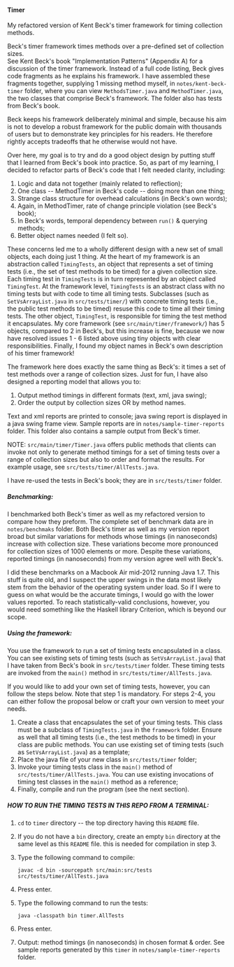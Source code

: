 #### Timer

My refactored version of Kent Beck's timer framework for timing collection methods.

Beck's timer framework times methods over a pre-defined set of collection sizes.  
See Kent Beck's book "Implementation Patterns" (Appendix A) for a discussion of 
the timer framework. Instead of a full code listing, Beck gives code fragments 
as he explains his framework. I have assembled these fragments together, 
supplying 1 missing method myself, in `notes/kent-beck-timer` folder, where you 
can view `MethodsTimer.java` and `MethodTimer.java`, the two classes that 
comprise Beck's framework. The folder also has tests from Beck's book.

Beck keeps his framework deliberately minimal and simple, because his aim is not 
to develop a robust framework for the public domain with thousands of users but 
to demonstrate key principles for his readers. He therefore rightly accepts 
tradeoffs that he otherwise would not have.

Over here, my goal is to try and do a good object design by putting stuff that I 
learned from Beck's book into practice. So, as part of my learning, I decided to 
refactor parts of Beck's code that I felt needed clarity, including:

1. Logic and data not together (mainly related to reflection);
2. One class -- MethodTimer in Beck's code -- doing more than one thing;
3. Strange class structure for overhead calculations (in Beck's own words);
4. Again, in MethodTimer, rate of change principle violation (see Beck's book);
5. In Beck's words, temporal dependency between `run()` & querying methods;
6. Better object names needed (I felt so).

These concerns led me to a wholly different design with a new set of small 
objects, each doing just 1 thing. At the heart of my framework is an abstraction 
called `TimingTests`, an object that represents a set of timing tests (i.e., the 
set of test methods to be timed) for a given collection size.  Each timing test 
in `TimingTests` is in turn represented by an object called `TimingTest`.  At 
the framework level, `TimingTests` is an abstract class with no timing tests but 
with code to time all timing tests.  Subclasses (such as `SetVsArrayList.java` 
in `src/tests/timer/`) with concrete timing tests (i.e., the public test methods 
to be timed) resuse this code to time all their timing tests.  The other object, 
`TimingTest`, is  responsible for timing the test method it encapsulates.  My 
core framework (see `src/main/timer/framework/`) has 5 objects, compared to 2 in 
Beck's, but this increase is fine, because we now have resolved issues 1 - 6 
listed above using tiny objects with clear responsibilities.  Finally, I found 
my object names in Beck's own description of his timer framework!

The framework here does exactly the same thing as Beck's: it times a set of test 
methods over a range of collection sizes.  Just for fun, I have also designed a 
reporting model that allows you to:

1. Output method timings in different formats (text, xml, java swing);
2. Order the output by collection sizes OR by method names.

Text and xml reports are printed to console; java swing report is displayed in a 
java swing frame view. Sample reports are in `notes/sample-timer-reports` 
folder.  This folder also contains a sample output from Beck's timer.

NOTE: `src/main/timer/Timer.java` offers public methods that clients can invoke 
not only to generate method timings for a set of timing tests over a range of 
collection sizes but also to order and format the results. For example usage, 
see `src/tests/timer/AllTests.java`.

I have re-used the tests in Beck's book; they are in `src/tests/timer` folder.

##### Benchmarking:

I benchmarked both Beck's timer as well as my refactored version to compare how 
they preform. The complete set of benchmark data are in `notes/benchmaks` 
folder.  Both Beck's timer as well as my version report broad but similar 
variations for methods whose timings (in nanoseconds) increase with collection 
size.  These variations become more pronounced for collection sizes of 1000 
elements or more. Despite these variations, reported timings (in nanoseconds) 
from my version agree well with Beck's.

I did these benchmarks on a Macbook Air mid-2012 running Java 1.7.  This stuff 
is quite old, and I suspect the upper swings in the data most likely stem from 
the behavior of the operating system under load.  So if I were to guess on what 
would be the accurate timings, I would go with the lower values reported.  To 
reach statistically-valid conclusions, however, you would need something like 
the Haskell library Criterion, which is beyond our scope.

##### Using the framework:

You use the framework to run a set of timing tests encapsulated in a class. You 
can see existing sets of timing tests (such as `SetVsArrayList.java`) that I have 
taken from Beck's book in `src/tests/timer` folder.  These timing tests are 
invoked from the `main()` method in `src/tests/timer/AllTests.java`.

If you would like to add your own set of timing tests, however, you can follow 
the steps below. Note that step 1 is mandatory. For steps 2-4, you can either 
follow the proposal below or craft your own version to meet your needs.

1. Create a class that encapsulates the set of your timing tests.  This class 
   must be a subclass of `TimingTests.java` in the `framework` folder. Ensure as 
   well that all timing tests (i.e., the test methods to be timed) in your class 
   are public methods.  You can use existing set of timing tests (such as 
   `SetVsArrayList.java`) as a template;
2. Place the java file of your new class in `src/tests/timer` folder;
3. Invoke your timing tests class in the `main()` method of 
   `src/tests/timer/AllTests.java`.  You can use existing invocations of timing 
   test classes in the `main()` method as a reference;
4. Finally, compile and run the program (see the next section).

##### HOW TO RUN THE TIMING TESTS IN THIS REPO FROM A TERMINAL:

1. `cd` to `timer` directory -- the top directory having this `README` file.
2. If you do not have a `bin` directory, create an empty `bin` directory at the 
   same level as this `README` file. this is needed for compilation in step 3.
3. Type the following command to compile:

     ````
     javac -d bin -sourcepath src/main:src/tests  src/tests/timer/AllTests.java

4. Press enter.
5. Type the following command to run the tests:

     ````
     java -classpath bin timer.AllTests

6. Press enter.
7. Output: method timings (in nanoseconds) in chosen format & order. See sample 
   reports generated by this `timer` in `notes/sample-timer-reports` folder.

